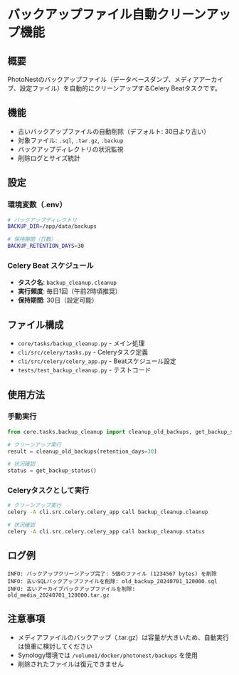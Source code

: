# バックアップファイル自動クリーンアップ機能

## 概要
PhotoNestのバックアップファイル（データベースダンプ、メディアアーカイブ、設定ファイル）を自動的にクリーンアップするCelery Beatタスクです。

## 機能
- 古いバックアップファイルの自動削除（デフォルト: 30日より古い）
- 対象ファイル: `.sql`, `.tar.gz`, `.backup`
- バックアップディレクトリの状況監視
- 削除ログとサイズ統計

## 設定

### 環境変数（.env）
```bash
# バックアップディレクトリ
BACKUP_DIR=/app/data/backups

# 保持期間（日数）
BACKUP_RETENTION_DAYS=30
```

### Celery Beat スケジュール
- **タスク名**: `backup_cleanup.cleanup`
- **実行頻度**: 毎日1回（午前2時頃推奨）
- **保持期間**: 30日（設定可能）

## ファイル構成
- `core/tasks/backup_cleanup.py` - メイン処理
- `cli/src/celery/tasks.py` - Celeryタスク定義
- `cli/src/celery/celery_app.py` - Beatスケジュール設定
- `tests/test_backup_cleanup.py` - テストコード

## 使用方法

### 手動実行
```python
from core.tasks.backup_cleanup import cleanup_old_backups, get_backup_status

# クリーンアップ実行
result = cleanup_old_backups(retention_days=30)

# 状況確認
status = get_backup_status()
```

### Celeryタスクとして実行
```bash
# クリーンアップ実行
celery -A cli.src.celery.celery_app call backup_cleanup.cleanup

# 状況確認
celery -A cli.src.celery.celery_app call backup_cleanup.status
```

## ログ例
```
INFO: バックアップクリーンアップ完了: 5個のファイル (1234567 bytes) を削除
INFO: 古いSQLバックアップファイルを削除: old_backup_20240701_120000.sql
INFO: 古いアーカイブバックアップファイルを削除: old_media_20240701_120000.tar.gz
```

## 注意事項
- メディアファイルのバックアップ（.tar.gz）は容量が大きいため、自動実行は慎重に検討してください
- Synology環境では `/volume1/docker/photonest/backups` を使用
- 削除されたファイルは復元できません
